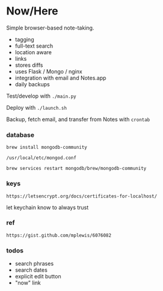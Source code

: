 # Now/Here  

Simple browser-based note-taking.
- tagging
- full-text search
- location aware
- links
- stores diffs
- uses Flask / Mongo / nginx
- integration with email and Notes.app
- daily backups

Test/develop with `./main.py`  

Deploy with `./launch.sh`

Backup, fetch email, and transfer from Notes with `crontab`



### database

    brew install mongodb-community

    /usr/local/etc/mongod.conf  

    brew services restart mongodb/brew/mongodb-community

### keys

    https://letsencrypt.org/docs/certificates-for-localhost/

let keychain know to always trust

### ref

    https://gist.github.com/mplewis/6076082

### todos

- search phrases
- search dates
- explicit edit button
- "now" link

